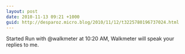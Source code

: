 ```yaml
---
layout: post
date: 2010-11-13 09:21 +1000
guid: http://desparoz.micro.blog/2010/11/12/t3225780196737024.html
---
```

Started Run with @walkmeter at 10:20 AM, Walkmeter will speak your replies to me.
